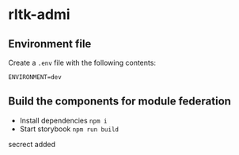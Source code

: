 # rltk-admi

## Environment file

Create a `.env` file with the following contents:

```
ENVIRONMENT=dev

```

## Build the components for module federation

-   Install dependencies `npm i`
-   Start storybook `npm run build`


secrect added
